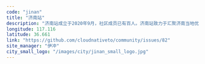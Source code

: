 ```yaml
---
code: "jinan"
title: "济南站"
description: "济南站成立于2020年9月，社区成员已有百人。济南站致力于汇聚济南当地优秀云原生人才，连接云原生开源社区与开发者，促进云原生技术的交流和推广！站长：伊冲。如何加入济南站，请点击下面【查看详情】。"
longitude: 117.116
latitude: 36.661
link: "https://github.com/cloudnativeto/community/issues/82"
site_manager: "伊冲"
city_small_logo: "/images/city/jinan_small_logo.jpg"
---
```

